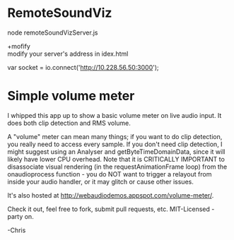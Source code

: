 # RemoteSoundViz

node remoteSoundVizServer.js

+mofify  
modify your server's address in idex.html

var socket = io.connect('http://10.228.56.50:3000'); 

# Simple volume meter

I whipped this app up to show a basic volume meter on live audio input.  It does both clip detection and RMS volume.

A "volume" meter can mean many things; if you want to do clip detection, you really need to access every sample.  If you don't need clip detection, I might suggest using an Analyser and getByteTimeDomainData, since it will likely have lower CPU overhead.  Note that it is CRITICALLY IMPORTANT to disassociate visual rendering (in the requestAnimationFrame loop) from the onaudioprocess function - you do NOT want to trigger a relayout from inside your audio handler, or it may glitch or cause other issues.

It's also hosted at http://webaudiodemos.appspot.com/volume-meter/.

Check it out, feel free to fork, submit pull requests, etc.  MIT-Licensed - party on.

-Chris

